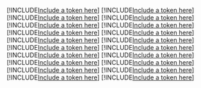 [!INCLUDE[Include a token here](refs1539074427402/r1.md)]
[!INCLUDE[Include a token here](refs1539074427402/r2.md)]
[!INCLUDE[Include a token here](refs1539074427402/r3.md)]
[!INCLUDE[Include a token here](refs1539074427402/r4.md)]
[!INCLUDE[Include a token here](refs1539074427402/r5.md)]
[!INCLUDE[Include a token here](refs1539074427402/r6.md)]
[!INCLUDE[Include a token here](refs1539074427402/r7.md)]
[!INCLUDE[Include a token here](refs1539074427402/r8.md)]
[!INCLUDE[Include a token here](refs1539074427402/r9.md)]
[!INCLUDE[Include a token here](refs1539074427402/r10.md)]
[!INCLUDE[Include a token here](refs1539074427402/r11.md)]
[!INCLUDE[Include a token here](refs1539074427402/r12.md)]
[!INCLUDE[Include a token here](refs1539074427402/r13.md)]
[!INCLUDE[Include a token here](refs1539074427402/r14.md)]
[!INCLUDE[Include a token here](refs1539074427402/r15.md)]
[!INCLUDE[Include a token here](refs1539074427402/r16.md)]
[!INCLUDE[Include a token here](refs1539074427402/r17.md)]
[!INCLUDE[Include a token here](refs1539074427402/r18.md)]
[!INCLUDE[Include a token here](refs1539074427402/r19.md)]
[!INCLUDE[Include a token here](refs1539074427402/r20.md)]